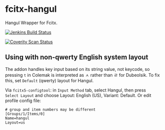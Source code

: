 fcitx-hangul
=====
Hangul Wrapper for Fcitx.

[![Jenkins Build Status](https://img.shields.io/jenkins/s/https/jenkins.fcitx-im.org/job/fcitx5-hangul.svg)](https://jenkins.fcitx-im.org/job/fcitx5-hangul/)

[![Coverity Scan Status](https://img.shields.io/coverity/scan/14725.svg)](https://scan.coverity.com/projects/fcitx-fcitx5-hangul)

## Using with non-qwerty English system layout
The addon handles key input based on its string value, not keycode, so pressing `t` in Colemak is interpreted as ㅅ rather than ㄹ for Dubeolsik. To fix this, set `Default` (qwerty) layout for Hangul.

Via `fcitx5-configtool`: in `Input Method` tab, select Hangul, then press `Select Layout` and choose Layout: English (US), Variant: Default. 
Or edit profile config file:
```
# group and item numbers may be different
[Groups/1/Items/0]
Name=hangul
Layout=us
```
